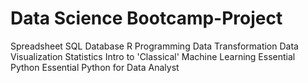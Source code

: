 # Data Science Bootcamp-Project

Spreadsheet
SQL Database
R Programming
Data Transformation
Data Visualization
Statistics
Intro to 'Classical' Machine Learning
Essential Python
Essential Python for Data Analyst
